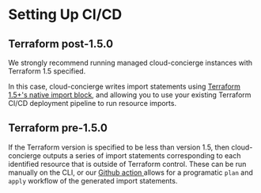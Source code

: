 # Setting Up CI/CD

## Terraform post-1.5.0

We strongly recommend running managed cloud-concierge instances with Terraform 1.5 specified.

In this case, cloud-concierge writes import statements using [Terraform 1.5+'s native import block](https://medium.com/@hello\_9187/terraform-1-5-xs-new-import-block-b8607c51287f), and allowing you to use your existing Terraform CI/CD deployment pipeline to run resource imports.

## Terraform pre-1.5.0

If the Terraform version is specified to be less than version 1.5, then cloud-concierge outputs a series of import statements corresponding to each identified resource that is outside of Terraform control. These can be run manually on the CLI, or our [Github action ](https://github.com/dragondrop-cloud/github-action-tfstate-migration)allows for a programatic `plan` and `apply` workflow of the generated import statements.
